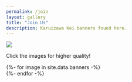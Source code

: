 ```yaml
---
permalink: /join
layout: gallery
title: "Join Us"
description: Karuizawa Kei banners found here.
---
```

<section class="mainContent join-page">
    <div class="col text-center justify-content-center">
        <a href="https://discord.gg/xudkGPVAss">
            <img class="discord" src="{{ site.url }}/assets/images/notkei/f5uq0NV_1.png">
        </a>
        <p class="join-page">Click the images for higher quality!</p>
    </div>
    <div id="content" class="container-fluid">
        <div class="images-container">
            <div class="grid row center-block">
            {%- for image in site.data.banners -%}
                <div class="col-sm-6 grid-item">
                    <div class="shadow mr-2 mb-2 rounded paperImage">
                        <a data-fancybox="gallery" data-caption="<a target='_blank' href='{{ site.baseurl }}/assets/images/gallery/{{ image.path }}'>Full Image</a>" href="{{ site.baseurl }}/assets/images/gallery/{{ image.path }}{{ image.name }}">
                            <img class="pic lazyload" data-src="{{ site.baseurl }}/assets/images/gallery/thumbnails/{{ image.path }}{{ image.name | replace: ".png", ".jpg" }}">
                        </a>
                    </div>
                </div>
            {%- endfor -%}
            </div>
        </div>
    </div>
</section>
